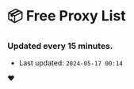 # :package: Free Proxy List
### Updated every 15 minutes.

- Last updated: `2024-05-17 00:14`

:heart:
